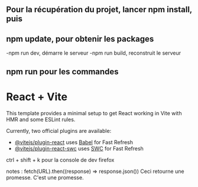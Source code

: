 ## Pour la récupération du projet, lancer npm install, puis
## npm update, pour obtenir les packages

-npm run dev, démarre le serveur
-npm run build, reconstruit le serveur

## npm run pour les commandes

# React + Vite

This template provides a minimal setup to get React working in Vite with HMR and some ESLint rules.

Currently, two official plugins are available:

- [@vitejs/plugin-react](https://github.com/vitejs/vite-plugin-react/blob/main/packages/plugin-react/README.md) uses [Babel](https://babeljs.io/) for Fast Refresh
- [@vitejs/plugin-react-swc](https://github.com/vitejs/vite-plugin-react-swc) uses [SWC](https://swc.rs/) for Fast Refresh

ctrl + shift + k pour la console de dev firefox

notes :
fetch(URL).then((response) => response.json())
Ceci retourne une promesse. C'est une promesse.
